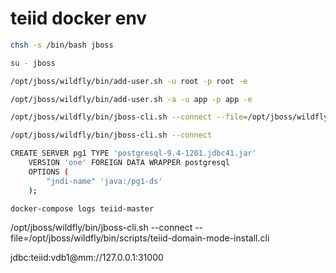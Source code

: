 # teiid docker env

```bash
chsh -s /bin/bash jboss

su - jboss

/opt/jboss/wildfly/bin/add-user.sh -u root -p root -e

/opt/jboss/wildfly/bin/add-user.sh -a -u app -p app -e

/opt/jboss/wildfly/bin/jboss-cli.sh --connect --file=/opt/jboss/wildfly/bin/scripts/teiid-standalone-mode-install.cli

/opt/jboss/wildfly/bin/jboss-cli.sh --connect

CREATE SERVER pg1 TYPE 'postgresql-9.4-1201.jdbc41.jar'
    VERSION 'one' FOREIGN DATA WRAPPER postgresql
    OPTIONS (
        "jndi-name" 'java:/pg1-ds'
    );

docker-compose logs teiid-master

```







/opt/jboss/wildfly/bin/jboss-cli.sh --connect --file=/opt/jboss/wildfly/bin/scripts/teiid-domain-mode-install.cli


jdbc:teiid:vdb1@mm://127.0.0.1:31000

```